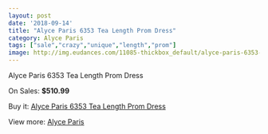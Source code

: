 ```yaml
---
layout: post
date: '2018-09-14'
title: "Alyce Paris 6353 Tea Length Prom Dress"
category: Alyce Paris
tags: ["sale","crazy","unique","length","prom"]
image: http://img.eudances.com/11085-thickbox_default/alyce-paris-6353-tea-length-prom-dress.jpg
---
```

Alyce Paris 6353 Tea Length Prom Dress

On Sales: **$510.99**
<a href="https://www.eudances.com/en/alyce-paris/3535-alyce-paris-6353-tea-length-prom-dress.html"><amp-img layout="responsive" width="600" height="600" src="//img.eudances.com/11085-thickbox_default/alyce-paris-6353-tea-length-prom-dress.jpg" alt="Alyce Paris 6353 Tea Length Prom Dress 0" /></a>
<a href="https://www.eudances.com/en/alyce-paris/3535-alyce-paris-6353-tea-length-prom-dress.html"><amp-img layout="responsive" width="600" height="600" src="//img.eudances.com/11087-thickbox_default/alyce-paris-6353-tea-length-prom-dress.jpg" alt="Alyce Paris 6353 Tea Length Prom Dress 1" /></a>
<a href="https://www.eudances.com/en/alyce-paris/3535-alyce-paris-6353-tea-length-prom-dress.html"><amp-img layout="responsive" width="600" height="600" src="//img.eudances.com/11086-thickbox_default/alyce-paris-6353-tea-length-prom-dress.jpg" alt="Alyce Paris 6353 Tea Length Prom Dress 2" /></a>

Buy it: [Alyce Paris 6353 Tea Length Prom Dress](https://www.eudances.com/en/alyce-paris/3535-alyce-paris-6353-tea-length-prom-dress.html "Alyce Paris 6353 Tea Length Prom Dress")

View more: [Alyce Paris](https://www.eudances.com/en/68-Alyce-Paris "Alyce Paris")